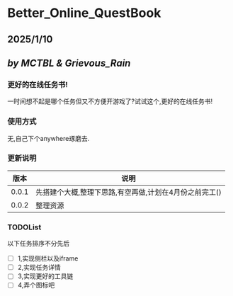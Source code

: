 # Better_Online_QuestBook

## 2025/1/10

## *by MCTBL & Grievous_Rain*

### 更好的在线任务书!

一时间想不起是哪个任务但又不方便开游戏了?试试这个,更好的在线任务书!

### 使用方式

无,自己下个anywhere琢磨去.


### 更新说明

|版本|说明|
|---|---|
|0.0.1|先搭建个大概,整理下思路,有空再做,计划在4月份之前完工()|
|0.0.2|整理资源|

### TODOList

以下任务排序不分先后

- [ ] 1,实现侧栏以及iframe
- [ ] 2,实现任务详情
- [ ] 3,实现更好的工具链
- [ ] 4,弄个图标吧
